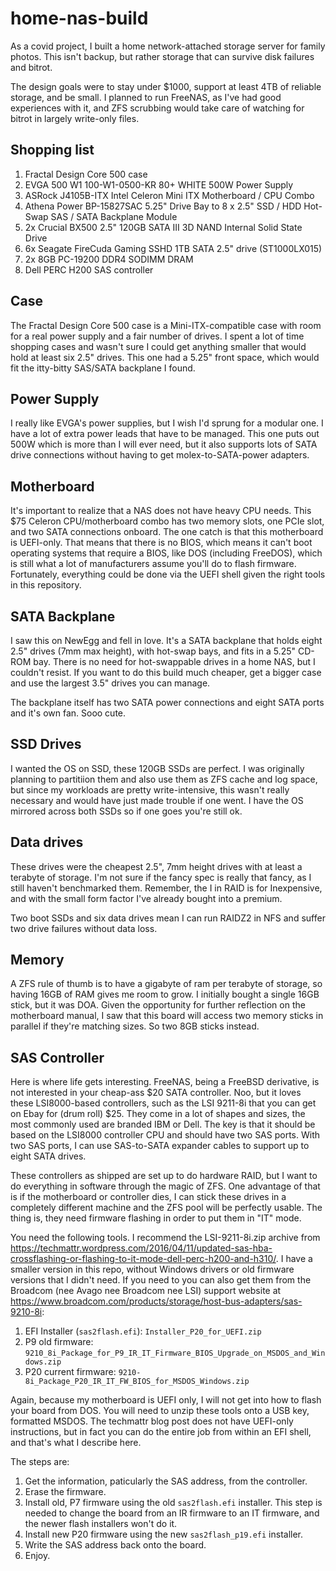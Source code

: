 # home-nas-build
As a covid project, I built a home network-attached storage server for family photos.  This isn't backup, but rather storage that can survive disk failures and bitrot.

The design goals were to stay under $1000, support at least 4TB of reliable storage, and be small.  I planned to run FreeNAS, as I've had good experiences with it, and ZFS scrubbing would take care of watching for bitrot in largely write-only files.

## Shopping list
1. Fractal Design Core 500 case
1. EVGA 500 W1 100-W1-0500-KR 80+ WHITE 500W Power Supply
1. ASRock J4105B-ITX Intel Celeron Mini ITX Motherboard / CPU Combo
1. Athena Power BP-15827SAC 5.25" Drive Bay to 8 x 2.5" SSD / HDD Hot-Swap SAS / SATA Backplane Module 
1. 2x Crucial BX500 2.5" 120GB SATA III 3D NAND Internal Solid State Drive
1. 6x Seagate FireCuda Gaming SSHD 1TB SATA 2.5" drive (ST1000LX015)
1. 2x 8GB PC-19200 DDR4 SODIMM DRAM
1. Dell PERC H200 SAS controller

## Case

The Fractal Design Core 500 case is a Mini-ITX-compatible case with room for a real power supply and a fair number of drives.  I spent a lot of time shopping cases and wasn't sure I could get anything smaller that would hold at least six 2.5" drives.  This one had a 5.25" front space, which would fit the itty-bitty SAS/SATA backplane I found.

## Power Supply

I really like EVGA's power supplies, but I wish I'd sprung for a modular one.  I have a lot of extra power leads that have to be managed.  This one puts out 500W which is more than I will ever need, but it also supports lots of SATA drive connections without having to get molex-to-SATA-power adapters.

## Motherboard

It's important to realize that a NAS does not have heavy CPU needs.  This $75 Celeron CPU/motherboard combo has two memory slots, one PCIe slot, and two SATA connections onboard.  The one catch is that this motherboard is UEFI-only.  That means that there is no BIOS, which means it can't boot operating systems that require a BIOS, like DOS (including FreeDOS), which is still what a lot of manufacturers assume you'll do to flash firmware.  Fortunately, everything could be done via the UEFI shell given the right tools in this repository.

## SATA Backplane

I saw this on NewEgg and fell in love.  It's a SATA backplane that holds eight 2.5" drives (7mm max height), with hot-swap bays, and fits in a 5.25" CD-ROM bay.  There is no need for hot-swappable drives in a home NAS, but I couldn't resist.  If you want to do this build much cheaper, get a bigger case and use the largest 3.5" drives you can manage.

The backplane itself has two SATA power connections and eight SATA ports and it's own fan.  Sooo cute.

## SSD Drives

I wanted the OS on SSD, these 120GB SSDs are perfect.  I was originally planning to partitiion them and also use them as ZFS cache and log space, but since my workloads are pretty write-intensive, this wasn't really necessary and would have just made trouble if one went.  I have the OS mirrored across both SSDs so if one goes you're still ok.

## Data drives

These drives were the cheapest 2.5", 7mm height drives with at least a terabyte of storage.  I'm not sure if the fancy spec is really that fancy, as I still haven't benchmarked them.  Remember, the I in RAID is for Inexpensive, and with the small form factor I've already bought into a premium.

Two boot SSDs and six data drives mean I can run RAIDZ2 in NFS and suffer two drive failures without data loss.

## Memory

A ZFS rule of thumb is to have a gigabyte of ram per terabyte of storage, so having 16GB of RAM gives me room to grow.  I initially bought a single 16GB stick, but it was DOA.  Given the opportunity for further reflection on the motherboard manual, I saw that this board will access two memory sticks in parallel if they're matching sizes.  So two 8GB sticks instead.

## SAS Controller

Here is where life gets interesting.  FreeNAS, being a FreeBSD derivative, is not interested in your cheap-ass $20 SATA controller.  Noo, but it loves these LSI8000-based controllers, such as the LSI 9211-8i that you can get on Ebay for (drum roll) $25.  They come in a lot of shapes and sizes, the most commonly used are branded IBM or Dell.  The key is that it should be based on the LSI8000 controller CPU and should have two SAS ports.  With two SAS ports, I can use SAS-to-SATA expander cables to support up to eight SATA drives.

These controllers as shipped are set up to do hardware RAID, but I want to do everything in software through the magic of ZFS.  One advantage of that is if the motherboard or controller dies, I can stick these drives in a completely different machine and the ZFS pool will be perfectly usable.  The thing is, they need firmware flashing in order to put them in "IT" mode.

You need the following tools.  I recommend the LSI-9211-8i.zip archive from https://techmattr.wordpress.com/2016/04/11/updated-sas-hba-crossflashing-or-flashing-to-it-mode-dell-perc-h200-and-h310/.  I have a smaller version in this repo, without Windows drivers or old firmware versions that I didn't need.  If you need to you can also get them from the Broadcom (nee Avago nee Broadcom nee LSI) support website at https://www.broadcom.com/products/storage/host-bus-adapters/sas-9210-8i:

1. EFI Installer (`sas2flash.efi`): `Installer_P20_for_UEFI.zip`
1. P9 old firmware: `9210_8i_Package_for_P9_IR_IT_Firmware_BIOS_Upgrade_on_MSDOS_and_Windows.zip`
1. P20 current firmware: `9210-8i_Package_P20_IR_IT_FW_BIOS_for_MSDOS_Windows.zip`

Again, because my motherboard is UEFI only, I will not get into how to flash your board from DOS.  You will need to unzip these tools onto a USB key, formatted MSDOS.  The techmattr blog post does not have UEFI-only instructions, but in fact you can do the entire job from within an EFI shell, and that's what I describe here.

The steps are:
1. Get the information, paticularly the SAS address, from the controller.
1. Erase the firmware.
1. Install old, P7 firmware using the old `sas2flash.efi` installer.  This step is needed to change the board from an IR firmware to an IT firmware, and the newer flash installers won't do it.
1. Install new P20 firmware using the new `sas2flash_p19.efi` installer.
1. Write the SAS address back onto the board.
1. Enjoy.


